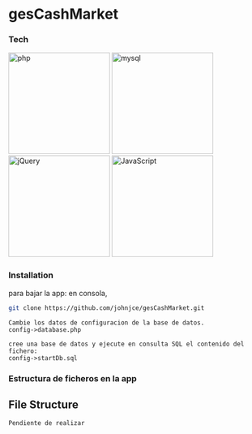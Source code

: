 # gesCashMarket

### Tech
<img width="200" alt="php" src="https://upload.wikimedia.org/wikipedia/commons/2/27/PHP-logo.svg">
<img width="200" alt="mysql" src="https://upload.wikimedia.org/wikipedia/commons/thumb/0/06/Mysql-dolphin-square.svg/768px-Mysql-dolphin-square.svg.png">
<img width="200" alt="jQuery" src="https://upload.wikimedia.org/wikipedia/commons/thumb/8/81/JQuery_logo_text.svg/1280px-JQuery_logo_text.svg.png">
<img width="200" alt="JavaScript" src="https://upload.wikimedia.org/wikipedia/commons/d/dc/Javascript-shield.png">

### Installation

para bajar la app:
en consola,
```sh
git clone https://github.com/johnjce/gesCashMarket.git
```
```
Cambie los datos de configuracion de la base de datos.
config->database.php

cree una base de datos y ejecute en consulta SQL el contenido del fichero:
config->startDb.sql
```

### Estructura de ficheros en la app

 ## File Structure
 ```
 Pendiente de realizar
 ```
